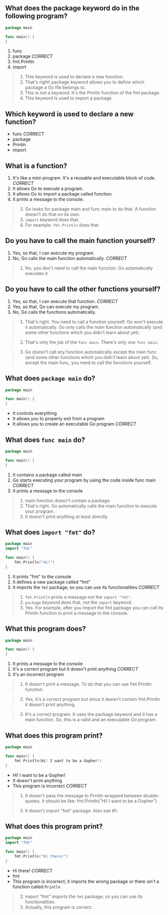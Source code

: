 ## What does the package keyword do in the following program?
```go
package main

func main() {
}
```
1. func
2. package *CORRECT*
3. fmt.Println
4. import

> 1. This keyword is used to declare a new function.
> 2. That's right! package keyword allows you to define which package a Go file belongs to.
> 3. This is not a keyword. It's the Println function of the fmt package.
> 4. This keyword is used to import a package.


## Which keyword is used to declare a new function?
* func *CORRECT*
* package
* Println
* import


## What is a function?
1. It's like a mini-program. It's a reusable and executable block of code. *CORRECT*
2. It allows Go to execute a program.
3. It allows Go to import a package called function.
4. It prints a message to the console.

> 2. Go looks for package main and func main to do that. A function doesn't do that on its own.
> 3. `import` keyword does that.
> 4. For example: `fmt.Println` does that.


## Do you have to call the main function yourself?
1. Yes, so that, I can execute my program.
2. No, Go calls the main function automatically. *CORRECT*

> 1. No, you don't need to call the main function. Go automatically executes it.


## Do you have to call the other functions yourself?
1. Yes, so that, I can execute that function. *CORRECT*
2. Yes, so that, Go can execute my program.
3. No, Go calls the functions automatically.

> 1. That's right. You need to call a function yourself. Go won't execute it automatically. Go only calls the main function automatically (and some other functions which you didn't learn about yet).

> 2. That's only the job of the `func main`. There's only one `func main`.

> 3. Go doesn't call any function automatically except the main func (and some other functions which you didn't learn about yet). So, except the main func, you need to call the functions yourself.


## What does `package main` do?
```go
package main

func main() {
}
```
* It controls everything
* It allows you to properly exit from a program
* It allows you to create an executable Go program *CORRECT*


## What does `func main` do?
```go
package main

func main() {
}
```
1. It contains a package called main
2. Go starts executing your program by using the code inside func main *CORRECT*
3. It prints a message to the console

> 1. main function doesn't contain a package.
> 2. That's right. Go automatically calls the main function to execute your program.
> 3. It doesn't print anything at least directly.


## What does `import "fmt"` do?
```go
package main
import "fmt"

func main() {
    fmt.Println("Hi!")
}
```
1. It prints "fmt" to the console
2. It defines a new package called "fmt"
3. It imports the `fmt` package; so you can use its functionalities *CORRECT*

> 1. `fmt.Println` prints a message not the `import "fmt"`.
> 2. `package` keyword does that, not the `import` keyword.
> 3. Yes. For example, after you import the fmt package you can call its Println function to print a message to the console.


## What this program does?
```go
package main

func main() {
}
```
1. It prints a message to the console
2. It's a correct program but it doesn't print anything *CORRECT*
3. It's an incorrect program

> 1. It doesn't print a message. To do that you can use fmt.Println function.

> 2. Yes, it's a correct program but since it doesn't contain fmt.Println it doesn't print anything.

> 3. It's a correct program. It uses the package keyword and it has a main function. So, this is a valid and an executable Go program.


## What does this program print?
```go
package main

func main() {
    fmt.Println(Hi! I want to be a Gopher!)
}
```
* Hi! I want to be a Gopher!
* It doesn't print anything
* This program is incorrect *CORRECT*

> 1. It doesn't pass the message to Println wrapped between double-quotes. It should be like: fmt.Println("Hi! I want to be a Gopher")

> 3. It doesn't import "fmt" package. Also see #1.


## What does this program print?
```go
package main
import "fmt"

func main() {
    fmt.Println("Hi there!")
}
```
* Hi there! *CORRECT*
* fmt
* This program is incorrect; it imports the wrong package or there isn't a function called `Println`

> 2. import "fmt" imports the `fmt` package; so you can use its functionalities.
> 3. Actually, this program is correct.
